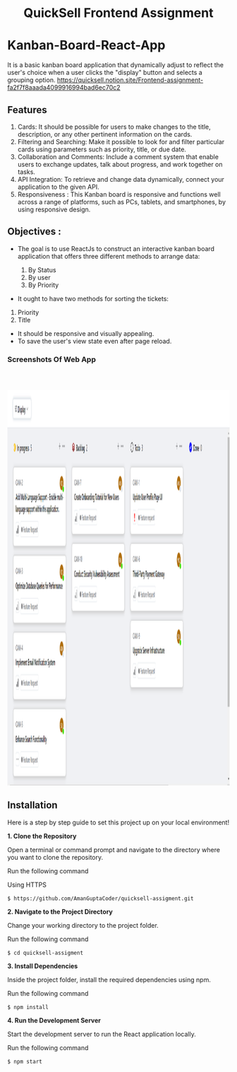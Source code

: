 <h1 align="center">QuickSell Frontend Assignment</h1>

# Kanban-Board-React-App
It is a basic kanban board application that dynamically adjust to reflect the user's choice when a user clicks the "display" button and selects a grouping option.
https://quicksell.notion.site/Frontend-assignment-fa2f7f8aaada4099916994bad6ec70c2

## Features
1. Cards: It should be possible for users to make changes to the title, description, or any other pertinent information on the cards.
2. Filtering and Searching: Make it possible to look for and filter particular cards using parameters such as priority, title, or due date.
3. Collaboration and Comments: Include a comment system that enable users to exchange updates, talk about progress, and work together on tasks.
4. API Integration: To retrieve and change data dynamically, connect your application to the given API.
5. Responsiveness : This Kanban board is responsive and functions well across a range of platforms, such as PCs, tablets, and smartphones, by using responsive design.

## Objectives :
- The goal is to use ReactJs to construct an interactive kanban board application that offers three different methods to arrange data:
  1. By Status
  2. By user
  3. By Priority

- It ought to have two methods for sorting the tickets:
1. Priority
2. Title

- It should be responsive and visually appealing.
- To save the user's view state even after page reload. 



 ### Screenshots Of Web App
 <pre>
<img src="./img/1.png" alt="1" width="1897" height="895" /> <img src="./img/2.png" alt="1" width="1920" height="938" /> <img src="./img/3.png" alt="1" width="1920" height="934" /> 
</pre>


  
## Installation

Here is a step by step guide to set this project up on your local environment!

**1. Clone the Repository**

Open a terminal or command prompt and navigate to the directory where you want to clone the repository. 

Run the following command

Using HTTPS

    $ https://github.com/AmanGuptaCoder/quicksell-assigment.git


**2. Navigate to the Project Directory**

Change your working directory to the project folder. 

Run the following command

    $ cd quicksell-assigment

**3. Install Dependencies**

Inside the project folder, install the required dependencies using npm. 

Run the following command

    $ npm install

**4. Run the Development Server**

Start the development server to run the React application locally. 

Run the following command

    $ npm start

